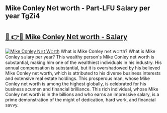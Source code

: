 ## Mike Conley N𝚎t w𝚘rth - Part-LFU S𝚊lary per year TgZi4

# <h2><a href="http://gc2tqp.nevu.top/?p=Mike+Conley">🔗 👉🔴 Mike Conley N𝚎t w𝚘rth - S𝚊lary</a></h2>

[![Mike Conley N𝚎t W𝚘rth](https://i.imgur.com/Oavwk0R.jpeg)](http://gc2tqp.nevu.top/?p=Mike+Conley)
What is Mike Conley n𝚎t w𝚘rth? What is Mike Conley s𝚊lary per year?
This wealthy person's Mike Conley net worth is substantial, making him one of the wealthiest individuals in his industry. His annual compensation is substantial, but it is overshadowed by his believed Mike Conley net worth, which is attributed to his diverse business interests and extensive real estate holdings. This prosperous man, whose Mike Conley net worth is among the highest globally, is celebrated for his business acumen and financial brilliance. This rich individual, whose Mike Conley net worth is in the billions and who earns an impressive salary, is a prime demonstration of the might of dedication, hard work, and financial savvy.
